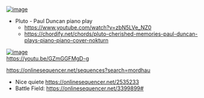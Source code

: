 [![image](https://github.com/EloiStree/2024_06_08_MordhauPythonMidi/assets/20149493/bde67a53-3fda-42e8-89b4-bbe182551d45)](https://www.youtube.com/watch?v=zbN5LVe_NZ0)

- Pluto - Paul Duncan piano play
  - https://www.youtube.com/watch?v=zbN5LVe_NZ0
  - https://chordify.net/chords/pluto-cherished-memories-paul-duncan-plays-piano-piano-cover-nokturn


[![image](https://github.com/EloiStree/2024_06_08_MordhauPythonMidi/assets/20149493/8cdcf231-f660-46b9-bab6-bc9967936f46)](https://youtu.be/GZmGGFMgD-g)  
https://youtu.be/GZmGGFMgD-g  


https://onlinesequencer.net/sequences?search=mordhau
- Nice quiete https://onlinesequencer.net/2535233
- Battle Field: https://onlinesequencer.net/3399899#
